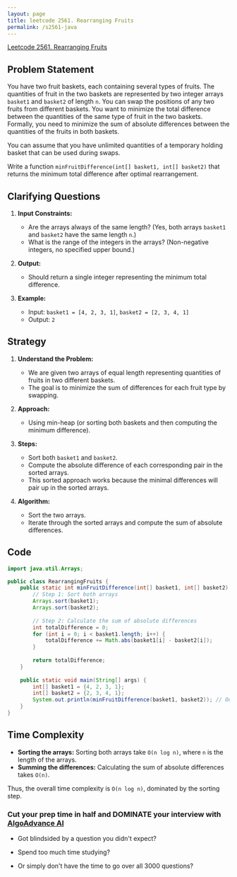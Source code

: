 ```yaml
---
layout: page
title: leetcode 2561. Rearranging Fruits
permalink: /s2561-java
---
```

[Leetcode 2561. Rearranging Fruits](https://algoadvance.github.io/algoadvance/l2561)
## Problem Statement

You have two fruit baskets, each containing several types of fruits. The quantities of fruit in the two baskets are represented by two integer arrays `basket1` and `basket2` of length `n`. You can swap the positions of any two fruits from different baskets. You want to minimize the total difference between the quantities of the same type of fruit in the two baskets. Formally, you need to minimize the sum of absolute differences between the quantities of the fruits in both baskets.

You can assume that you have unlimited quantities of a temporary holding basket that can be used during swaps.

Write a function `minFruitDifference(int[] basket1, int[] basket2)` that returns the minimum total difference after optimal rearrangement.

## Clarifying Questions

1. **Input Constraints:**
   - Are the arrays always of the same length? (Yes, both arrays `basket1` and `basket2` have the same length `n`.)
   - What is the range of the integers in the arrays? (Non-negative integers, no specified upper bound.)

2. **Output:**
   - Should return a single integer representing the minimum total difference.

3. **Example:**
   - Input: `basket1 = [4, 2, 3, 1]`, `basket2 = [2, 3, 4, 1]`
   - Output: `2`

## Strategy
1. **Understand the Problem:**
   - We are given two arrays of equal length representing quantities of fruits in two different baskets.
   - The goal is to minimize the sum of differences for each fruit type by swapping.

2. **Approach:**
   - Using min-heap (or sorting both baskets and then computing the minimum difference).

3. **Steps:**
   - Sort both `basket1` and `basket2`.
   - Compute the absolute difference of each corresponding pair in the sorted arrays.
   - This sorted approach works because the minimal differences will pair up in the sorted arrays.

4. **Algorithm:**
   - Sort the two arrays.
   - Iterate through the sorted arrays and compute the sum of absolute differences.

## Code
```java
import java.util.Arrays;

public class RearrangingFruits {
    public static int minFruitDifference(int[] basket1, int[] basket2) {
        // Step 1: Sort both arrays
        Arrays.sort(basket1);
        Arrays.sort(basket2);
        
        // Step 2: Calculate the sum of absolute differences
        int totalDifference = 0;
        for (int i = 0; i < basket1.length; i++) {
            totalDifference += Math.abs(basket1[i] - basket2[i]);
        }
        
        return totalDifference;
    }
    
    public static void main(String[] args) {
        int[] basket1 = {4, 2, 3, 1};
        int[] basket2 = {2, 3, 4, 1};
        System.out.println(minFruitDifference(basket1, basket2)); // Output: 2
    }
}
```

## Time Complexity
- **Sorting the arrays:** Sorting both arrays take `O(n log n)`, where `n` is the length of the arrays.
- **Summing the differences:** Calculating the sum of absolute differences takes `O(n)`.

Thus, the overall time complexity is `O(n log n)`, dominated by the sorting step.


### Cut your prep time in half and DOMINATE your interview with [AlgoAdvance AI](https://algoAdvance.com)

- Got blindsided by a question you didn't expect?

- Spend too much time studying?

- Or simply don't have the time to go over all 3000 questions?

